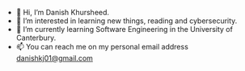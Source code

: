 - 👋 Hi, I’m Danish Khursheed.
- 👀 I’m interested in learning new things, reading and cybersecurity.
- 🌱 I’m currently learning Software Engineering in the University of Canterbury.
- 📫 You can reach me on my personal email address danishkj01@gmail.com

<!---
danish-97/danish-97 is a ✨ special ✨ repository because its `README.md` (this file) appears on your GitHub profile.
You can click the Preview link to take a look at your changes.
--->
